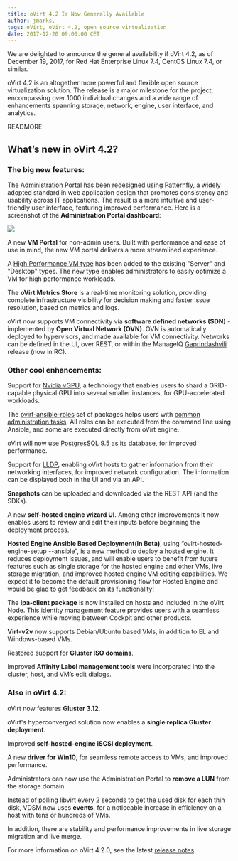 ```yaml
---
title: oVirt 4.2 Is Now Generally Available
author: jmarks,
tags: oVirt, oVirt 4.2, open source virtualization
date: 2017-12-20 09:00:00 CET
---
```


We are delighted to announce the general availability if oVirt 4.2, as of December 19, 2017, for Red Hat Enterprise Linux 7.4, CentOS Linux 7.4, or similar.

oVirt 4.2 is an altogether more powerful and flexible open source virtualization solution. The release is a major milestone for the project, encompassing over 1000 individual changes and a wide range of enhancements spanning storage, network, engine, user interface, and analytics.

READMORE

## What’s new in oVirt 4.2?

### The big new features:
The [Administration Portal](/blog/2017/09/introducing-ovirt-4.2.0/) has been redesigned using [Patternfly](http://www.patternfly.org/), a widely adopted standard in web application design that promotes consistency and usability across IT applications. The result is a more intuitive and user-friendly user interface, featuring improved performance. Here is a screenshot of the **Administration Portal dashboard**:

![](/images/blog/2017-09-19/adminportal_dashboard.png)

A new **VM Portal** for non-admin users. Built with performance and ease of use in mind, the new VM portal delivers a more streamlined experience.

A [High Performance VM type](https://www.ovirt.org/blog/2017/10/introducing-high-performance-vms/) has been added to the existing "Server" and "Desktop" types. The new type enables administrators to easily optimize a VM for high performance workloads.


The **oVirt Metrics Store** is a real-time monitoring solution, providing complete infrastructure visibility for decision making and faster issue resolution, based on metrics and logs.

oVirt now supports VM connectivity via **software defined networks (SDN)** - implemented by **Open Virtual Network (OVN)**. OVN is automatically deployed to hypervisors, and made available for VM connectivity. Networks can be defined in the UI, over REST, or within the ManageIQ [Gaprindashvili](http://manageiq.org/blog/2017/12/Announcing-Gaprindashvili-RC/) release (now in RC).

### Other cool enhancements:

Support for [Nvidia vGPU](http://www.nvidia.com/object/grid-technology.html), a technology that enables users to shard a GRID-capable physical GPU into several smaller instances, for GPU-accelerated workloads.

The [ovirt-ansible-roles](/blog/2017/07/ovirt-ansible-roles-an-introduction/) set of packages helps users with [common administration tasks](/blog/2017/08/ovirt-ansible-roles-how-to-use/). All roles can be executed from the command line using Ansible, and some are executed directly from oVirt engine.

oVirt will now use [PostgresSQL 9.5](https://www.postgresql.org/docs/9.5/static/release-9-5.html) as its database, for improved performance.

Support for [LLDP](/blog/2017/11/webadmin-lldp/), enabling oVirt hosts to gather information from their networking interfaces, for improved network configuration. The information can be displayed both in the UI and via an API.

**Snapshots** can be uploaded and downloaded via the REST API (and the SDKs).

A new **self-hosted engine wizard UI**. Among other improvements it now enables users to review and edit their inputs before beginning the deployment process.

**Hosted Engine Ansible Based Deployment(in Beta)**, using “ovirt-hosted-engine-setup  --ansible”, is a new method to deploy a hosted engine. It reduces deployment issues, and will enable users to benefit from future features such as single storage for the hosted engine and other VMs, live storage migration, and improved hosted engine VM editing capabilities. We expect it to become the default provisioning flow for Hosted Engine and would be glad to get feedback on its functionality!

The **ipa-client package** is now installed on hosts and included in the oVirt Node. This identity management feature provides users with a seamless experience while moving between Cockpit and other products.

**Virt-v2v** now supports Debian/Ubuntu based VMs, in addition to EL and Windows-based VMs.

Restored support for **Gluster ISO domains**.

Improved **Affinity Label management tools** were incorporated into the cluster, host, and VM’s edit dialogs.

### Also in oVirt 4.2:

oVirt now features **Gluster 3.12**.

oVirt's hyperconverged solution now enables a **single replica Gluster deployment**.

Improved **self-hosted-engine iSCSI deployment**.

A new **driver for Win10**, for seamless remote access to VMs, and improved performance.

Administrators can now use the Administration Portal to **remove a LUN** from the storage domain.

Instead of polling libvirt every 2 seconds to get the used disk for each thin disk, VDSM now uses **events**, for a noticeable increase in efficiency on a host with tens or hundreds of VMs.

In addition, there are stability and performance improvements in live storage migration and live merge.

For more information on oVirt 4.2.0, see the latest [release notes](/release/4.2.0/.).
